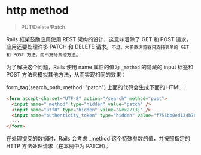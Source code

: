 # http method
> PUT/Delete/Patch.

Rails 框架鼓励应用使用 REST 架构的设计，这意味着除了 GET 和 POST 请求，应用还要处理许多 PATCH 和 DELETE 请求。`不过，大多数浏览器只支持表单的 GET 和 POST 方法，而不支持其他方法`。

为了解决这个问题，Rails 使用 name 属性的值为 `_method` 的隐藏的 input 标签和 POST 方法来模拟其他方法，从而实现相同的效果：

form_tag(search_path, method: "patch")
上面的代码会生成下面的 HTML：
```html
<form accept-charset="UTF-8" action="/search" method="post">
  <input name="_method" type="hidden" value="patch" />
  <input name="utf8" type="hidden" value="&#x2713;" />
  <input name="authenticity_token" type="hidden" value="f755bb0ed134b76c432144748a6d4b7a7ddf2b71" />
  ...
</form>
```
在处理提交的数据时，Rails 会考虑 _method 这个特殊参数的值，并按照指定的 HTTP 方法处理请求（在本例中为 PATCH）。